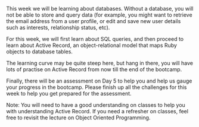
This week we will be learning about databases. Without a database, you will not be able to store and query data (for example, you might want to retrieve the email address from a user profile, or edit and save new user details such as interests, relationship status, etc).

For this week, we will first learn about SQL queries, and then proceed to learn about Active Record, an object-relational model that maps Ruby objects to database tables. 

The learning curve may be quite steep here, but hang in there, you will have lots of practise on Active Record from now till the end of the bootcamp.

Finally, there will be an assessment on Day 5 to help you and help us gauge your progress in the bootcamp. Please finish up all the challenges for this week to help you get prepared for the assessment.

Note: You will need to have a good understanding on classes to help you with understanding Active Record. If you need a refresher on classes, feel free to revisit the lecture on Object Oriented Programming.   
